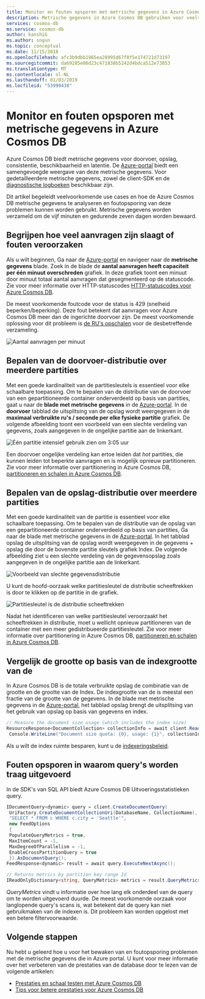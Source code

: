 ```yaml
---
title: Monitor en fouten opsporen met metrische gegevens in Azure Cosmos DB
description: Metrische gegevens in Azure Cosmos DB gebruiken voor veelvoorkomende problemen kunt verhelpen en controleren van de database.
services: cosmos-db
ms.service: cosmos-db
author: kanshiG
ms.author: sngun
ms.topic: conceptual
ms.date: 11/15/2018
ms.openlocfilehash: afc3b9dbb1965ea28995d67f8f5e174721d73197
ms.sourcegitcommit: da69285e86d23c471838b5242d4bdca512e73853
ms.translationtype: MT
ms.contentlocale: nl-NL
ms.lasthandoff: 01/03/2019
ms.locfileid: "53999438"
---
```

# <a name="monitor-and-debug-with-metrics-in-azure-cosmos-db"></a>Monitor en fouten opsporen met metrische gegevens in Azure Cosmos DB

Azure Cosmos DB biedt metrische gegevens voor doorvoer, opslag, consistentie, beschikbaarheid en latentie. De [Azure-portal](https://portal.azure.com) biedt een samengevoegde weergave van deze metrische gegevens. Voor gedetailleerdere metrische gegevens, zowel de client-SDK en de [diagnostische logboeken](./logging.md) beschikbaar zijn.

Dit artikel begeleidt veelvoorkomende use cases en hoe de Azure Cosmos DB metrische gegevens te analyseren en foutopsporing van deze problemen kunnen worden gebruikt. Metrische gegevens worden verzameld om de vijf minuten en gedurende zeven dagen worden bewaard.

## <a name="understand-how-many-requests-are-succeeding-or-causing-errors"></a>Begrijpen hoe veel aanvragen zijn slaagt of fouten veroorzaken

Als u wilt beginnen, Ga naar de [Azure-portal](https://portal.azure.com) en navigeer naar de **metrische gegevens** blade. Zoek in de blade de **aantal aanvragen heeft capaciteit per één minuut overschreden** grafiek. In deze grafiek toont een minuut door minuut totaal aantal aanvragen dat gesegmenteerd op de statuscode. Zie voor meer informatie over HTTP-statuscodes [HTTP-statuscodes voor Azure Cosmos DB](https://docs.microsoft.com/rest/api/cosmos-db/http-status-codes-for-cosmosdb).

De meest voorkomende foutcode voor de status is 429 (snelheid beperken/beperking). Deze fout betekent dat aanvragen voor Azure Cosmos DB meer dan de ingerichte doorvoer zijn. De meest voorkomende oplossing voor dit probleem is [de RU's opschalen](./set-throughput.md) voor de desbetreffende verzameling.

![Aantal aanvragen per minuut](media/use-metrics/metrics-12.png)

## <a name="determine-the-throughput-distribution-across-partitions"></a>Bepalen van de doorvoer-distributie over meerdere partities

Met een goede kardinaliteit van de partitiesleutels is essentieel voor elke schaalbare toepassing. Om te bepalen van de distributie van de doorvoer van een gepartitioneerde container onderverdeeld op basis van partities, gaat u naar de **blade met metrische gegevens** in de [Azure-portal](https://portal.azure.com). In de **doorvoer** tabblad de uitsplitsing van de opslag wordt weergegeven in de **maximaal verbruikte ru's / seconde per elke fysieke partitie** grafiek. De volgende afbeelding toont een voorbeeld van een slechte verdeling van gegevens, zoals aangegeven in de ongelijke partitie aan de linkerkant.

![Één partitie intensief gebruik zien om 3:05 uur](media/use-metrics/metrics-17.png)

Een doorvoer ongelijke verdeling kan ertoe leiden dat *hot* partities, die kunnen leiden tot beperkte aanvragen en is mogelijk opnieuw partitioneren. Zie voor meer informatie over partitionering in Azure Cosmos DB, [partitioneren en schalen in Azure Cosmos DB](./partition-data.md).

## <a name="determine-the-storage-distribution-across-partitions"></a>Bepalen van de opslag-distributie over meerdere partities

Met een goede kardinaliteit van de partitie is essentieel voor elke schaalbare toepassing. Om te bepalen van de distributie van de opslag van een gepartitioneerde container onderverdeeld op basis van partities, Ga naar de blade met metrische gegevens in de [Azure-portal](https://portal.azure.com). In het tabblad opslag de uitsplitsing van de opslag wordt weergegeven in de gegevens + opslag die door de bovenste partitie sleutels grafiek Index. De volgende afbeelding ziet u een slechte verdeling van de gegevensopslag zoals aangegeven in de ongelijke partitie aan de linkerkant.

![Voorbeeld van slechte gegevensdistributie](media/use-metrics/metrics-07.png)

U kunt de hoofd-oorzaak welke partitiesleutel de distributie scheeftrekken is door te klikken op de partitie in de grafiek.

![Partitiesleutel is de distributie scheeftrekken](media/use-metrics/metrics-05.png)

Nadat het identificeren van welke partitiesleutel veroorzaakt het scheeftrekken in distributie, moet u wellicht opnieuw partitioneren van de container met een meer gedistribueerde partitiesleutel. Zie voor meer informatie over partitionering in Azure Cosmos DB, [partitioneren en schalen in Azure Cosmos DB](./partition-data.md).

## <a name="compare-data-size-against-index-size"></a>Vergelijk de grootte op basis van de indexgrootte van de

In Azure Cosmos DB is de totale verbruikte opslag de combinatie van de grootte en de grootte van de Index. De indexgrootte van de is meestal een fractie van de grootte van de gegevens. In de blade met metrische gegevens in de [Azure-portal](https://portal.azure.com), het tabblad opslag brengt de uitsplitsing van het gebruik van opslag op basis van gegevens en index.

```csharp
// Measure the document size usage (which includes the index size)  
ResourceResponse<DocumentCollection> collectionInfo = await client.ReadDocumentCollectionAsync(UriFactory.CreateDocumentCollectionUri("db", "coll"));
 Console.WriteLine("Document size quota: {0}, usage: {1}", collectionInfo.DocumentQuota, collectionInfo.DocumentUsage);
```

Als u wilt de index ruimte besparen, kunt u de [indexeringsbeleid](index-policy.md).

## <a name="debug-why-queries-are-running-slow"></a>Fouten opsporen in waarom query's worden traag uitgevoerd

In de SDK's van SQL API biedt Azure Cosmos DB Uitvoeringsstatistieken query.

```csharp
IDocumentQuery<dynamic> query = client.CreateDocumentQuery(
 UriFactory.CreateDocumentCollectionUri(DatabaseName, CollectionName),
 "SELECT * FROM c WHERE c.city = 'Seattle'",
 new FeedOptions
 {
 PopulateQueryMetrics = true,
 MaxItemCount = -1,
 MaxDegreeOfParallelism = -1,
 EnableCrossPartitionQuery = true
 }).AsDocumentQuery();
FeedResponse<dynamic> result = await query.ExecuteNextAsync();

// Returns metrics by partition key range Id
IReadOnlyDictionary<string, QueryMetrics> metrics = result.QueryMetrics;
```

*QueryMetrics* vindt u informatie over hoe lang elk onderdeel van de query om te worden uitgevoerd duurde. De meest voorkomende oorzaak voor langlopende query's scans is, wat betekent dat de query kan niet gebruikmaken van de indexen is. Dit probleem kan worden opgelost met een betere filtervoorwaarde.

## <a name="next-steps"></a>Volgende stappen

Nu hebt u geleerd hoe u voor het bewaken van en foutopsporing problemen met de metrische gegevens die in Azure portal. U kunt voor meer informatie over het verbeteren van de prestaties van de database door te lezen van de volgende artikelen:

* [Prestaties en schaal testen met Azure Cosmos DB](performance-testing.md)
* [Tips voor betere prestaties voor Azure Cosmos DB](performance-tips.md)
